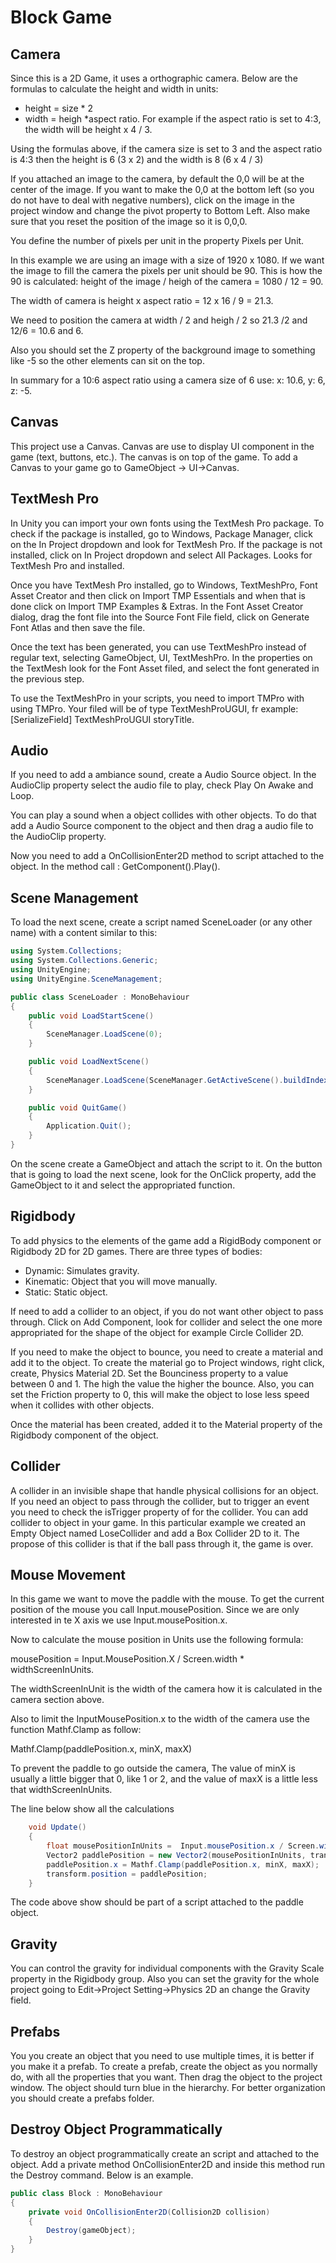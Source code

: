 # Block Game

## Camera

Since this is a 2D Game, it uses a orthographic camera. Below are the formulas to calculate the height and width in units:

- height = size * 2
- width = heigh *aspect ratio.  For example if the aspect  ratio is set to 4:3, the width will be height x 4 / 3.

Using the formulas above, if the camera size is set to 3 and the aspect ratio is 4:3 then the height is 6 (3 x 2) and the width is 8 (6 x 4 / 3)

If you attached an image to the camera, by default the 0,0 will be at the center of the image.  If you want to make the 0,0 at the bottom left (so you do not have to deal with negative numbers), click on the image  in the project window and change the pivot property to Bottom Left.  Also make sure that you reset the position of the image so it is 0,0,0.

You define the number of pixels per unit in the property Pixels per Unit.

In this example we are using an image with a size of 1920 x 1080.  If we want the image to fill the camera the pixels per unit should be 90.  This is how the 90 is calculated:  height of the image / heigh of the camera = 1080 / 12 = 90.

The width of camera is height x aspect ratio = 12 x 16 / 9 = 21.3.  

We need to position the camera at width / 2 and heigh / 2 so 21.3 /2 and 12/6 = 10.6 and 6.

Also you should set the Z property of the background image to something like -5 so the other elements can sit on the top.

In summary for a 10:6 aspect ratio using a camera size of 6 use: x: 10.6, y: 6, z: -5.

## Canvas

This project use a Canvas.  Canvas are use to display UI component in the game (text, buttons, etc.).  The canvas is on top of the game.  To add a Canvas to your game go to GameObject -> UI->Canvas.  

## TextMesh Pro

In  Unity you can import your own fonts using the TextMesh Pro package.  To check if the package is installed, go to Windows, Package Manager, click on the In Project dropdown and look for TextMesh Pro.  If the package is not installed, click on In Project dropdown and select All Packages. Looks for TextMesh Pro and installed.

Once you have TextMesh Pro installed, go to Windows, TextMeshPro, Font Asset Creator and then click on Import TMP Essentials and when that is done click on Import TMP Examples & Extras.  In the Font Asset Creator dialog, drag the font file into the Source Font File field, click on Generate Font Atlas and then save the file.

Once the text has been generated, you can use TextMeshPro instead of regular text, selecting GameObject, UI, TextMeshPro.   In the properties on the TextMesh look for the Font Asset filed,  and select the font generated in the previous step.

To use the TextMeshPro in your scripts, you need to import TMPro with using TMPro. Your filed will be of type TextMeshProUGUI, fr example: [SerializeField] TextMeshProUGUI storyTitle. 

## Audio

If you need to add a ambiance sound, create a Audio Source object.  In the AudioClip property select the audio file to play, check Play On Awake and Loop.

You can play a sound when a object collides with other objects.  To do that add a Audio Source component to the object and then drag a audio file to the AudioClip property.

Now you need to add a OnCollisionEnter2D method to script attached to the object.  In the method call : GetComponent<AudioSource>().Play().


## Scene Management

To load the next scene, create a script named SceneLoader (or any other name) with a content similar to this:

```csharp
using System.Collections;
using System.Collections.Generic;
using UnityEngine;
using UnityEngine.SceneManagement;

public class SceneLoader : MonoBehaviour
{
    public void LoadStartScene()
    {
        SceneManager.LoadScene(0);
    }

    public void LoadNextScene()
    {
        SceneManager.LoadScene(SceneManager.GetActiveScene().buildIndex + 1);
    }

    public void QuitGame()
    {
        Application.Quit();
    }
}
```

On the scene create a GameObject and attach the script to it.  On the button that is going to load the next scene, look for the OnClick property, add the GameObject to it and select the appropriated function.



## Rigidbody

To add physics to the elements of the game add a RigidBody component or Rigidbody 2D for 2D games. There are three types of bodies:

- Dynamic:  Simulates gravity.
- Kinematic: Object that you will move manually.
- Static:  Static object.

If need to add a collider to an object, if you do not want other object to pass through.  Click on Add Component, look for collider and select the one more appropriated for the shape of the object for example Circle Collider 2D.  

If you need to make the object to bounce, you need to create a material and add it to the object.  To create the material go to Project windows, right click, create, Physics Material 2D.  Set the Bounciness property to a value between 0 and 1.  The high the value the higher the bounce.  Also, you can set the Friction property to 0, this will make the object to lose less speed when it collides with other objects.

Once the material has been created, added it to the Material property of the Rigidbody component of the object.

## Collider

A collider in an invisible shape that handle physical collisions for an object. If you need an object to pass through the collider, but to trigger an event you need to check the isTrigger property of for the collider. You can add collider to object in your game.  In this particular example we created an Empty Object named LoseCollider and add a Box Collider 2D to it.  The propose of this collider is that if the ball pass through it, the game is over.

## Mouse Movement

In this game we want to move the paddle with the mouse.  To get the current position of the mouse you call Input.mousePosition.  Since we are only interested in te X axis we use Input.mousePosition.x.

Now to calculate the mouse position in Units use the following formula:

mousePosition = Input.MousePosition.X / Screen.width * widthScreenInUnits.

The widthScreenInUnit is the width  of the camera how it is calculated in the camera section above.

Also to limit the InputMousePosition.x to the width of the camera use the function Mathf.Clamp as follow:

Mathf.Clamp(paddlePosition.x, minX, maxX)

To prevent the paddle to go outside the camera, The value of minX is usually a little bigger that 0, like 1 or 2, and the value of maxX is a little less that widthScreenInUnits.

The line below show all the calculations

```csharp
    void Update()
    {
        float mousePositionInUnits =  Input.mousePosition.x / Screen.width * widthScreenWidthInUnits;
        Vector2 paddlePosition = new Vector2(mousePositionInUnits, transform.position.y);
        paddlePosition.x = Mathf.Clamp(paddlePosition.x, minX, maxX);
        transform.position = paddlePosition;
    }
```

The code above show should be  part of a script attached to the paddle object.

## Gravity 

You can control the gravity for individual components with the Gravity Scale property in the Rigidbody group.  Also you can set the gravity for the whole project going to Edit->Project Setting->Physics 2D an change the Gravity field.

## Prefabs

You you create an object that you need to use multiple times, it is better if you make it a prefab.  To create a prefab, create the object as you normally do, with all the properties that you want.  Then drag the object to the project window.  The object should turn blue in the hierarchy.  For better organization you should create a prefabs folder.

## Destroy Object Programmatically

To destroy an object programmatically create an script and attached to the object.  Add a private method OnCollisionEnter2D and inside this method run the Destroy command.  Below is an example.

```csharp
public class Block : MonoBehaviour
{
    private void OnCollisionEnter2D(Collision2D collision)
    {
        Destroy(gameObject);
    }
}
```
